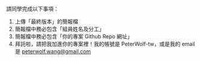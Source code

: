 請同學完成以下事項：

1. 上傳「最終版本」的簡報檔
2. 簡報檔中務必包含「組員姓名及分工」
3. 簡報檔中務必包含「你的專案 Github Repo 網址」
4. 拜託啦，請把我加進你的專案裡！我的帳號是 PeterWolf-tw，或是我的 email 是 peterwolf.wang@gmail.com 
